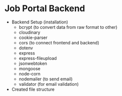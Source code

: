 # Job Portal Backend 
- Backend Setup (installation)
    - bcrypt (to convert data from raw format to other)
    - cloudinary
    - cookie-parser
    - cors (to connect frontend and backend)
    - dotenv
    - express
    - express-fileupload
    - jsonwebtoken
    - mongoose
    - node-corn
    - nodemailer (to send email)
    - validator (for email validation)
- Created file structure